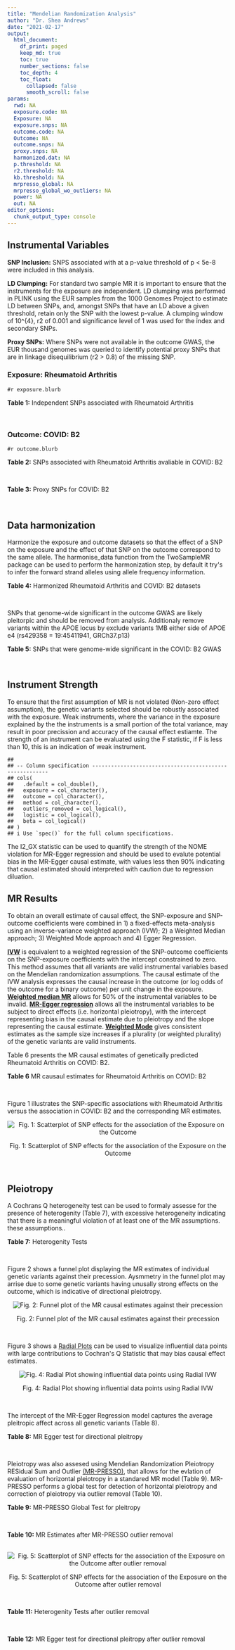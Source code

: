 ```yaml
---
title: "Mendelian Randomization Analysis"
author: "Dr. Shea Andrews"
date: "2021-02-17"
output:
  html_document:
    df_print: paged
    keep_md: true
    toc: true
    number_sections: false
    toc_depth: 4
    toc_float:
      collapsed: false
      smooth_scroll: false
params:
  rwd: NA
  exposure.code: NA
  Exposure: NA
  exposure.snps: NA
  outcome.code: NA
  Outcome: NA
  outcome.snps: NA
  proxy.snps: NA
  harmonized.dat: NA
  p.threshold: NA
  r2.threshold: NA
  kb.threshold: NA
  mrpresso_global: NA
  mrpresso_global_wo_outliers: NA
  power: NA
  out: NA
editor_options:
  chunk_output_type: console
---
```







## Instrumental Variables
**SNP Inclusion:** SNPS associated with at a p-value threshold of p < 5e-8 were included in this analysis.
<br>

**LD Clumping:** For standard two sample MR it is important to ensure that the instruments for the exposure are independent. LD clumping was performed in PLINK using the EUR samples from the 1000 Genomes Project to estimate LD between SNPs, and, amongst SNPs that have an LD above a given threshold, retain only the SNP with the lowest p-value. A clumping window of 10^{4}, r2 of 0.001 and significance level of 1 was used for the index and secondary SNPs.
<br>

**Proxy SNPs:** Where SNPs were not available in the outcome GWAS, the EUR thousand genomes was queried to identify potential proxy SNPs that are in linkage disequilibrium (r2 > 0.8) of the missing SNP.
<br>

### Exposure: Rheumatoid Arthritis
`#r exposure.blurb`
<br>

**Table 1:** Independent SNPs associated with Rheumatoid Arthritis
<div data-pagedtable="false">
  <script data-pagedtable-source type="application/json">
{"columns":[{"label":["SNP"],"name":[1],"type":["chr"],"align":["left"]},{"label":["CHROM"],"name":[2],"type":["dbl"],"align":["right"]},{"label":["POS"],"name":[3],"type":["dbl"],"align":["right"]},{"label":["REF"],"name":[4],"type":["chr"],"align":["left"]},{"label":["ALT"],"name":[5],"type":["chr"],"align":["left"]},{"label":["AF"],"name":[6],"type":["dbl"],"align":["right"]},{"label":["BETA"],"name":[7],"type":["dbl"],"align":["right"]},{"label":["SE"],"name":[8],"type":["dbl"],"align":["right"]},{"label":["Z"],"name":[9],"type":["dbl"],"align":["right"]},{"label":["P"],"name":[10],"type":["dbl"],"align":["right"]},{"label":["N"],"name":[11],"type":["dbl"],"align":["right"]},{"label":["TRAIT"],"name":[12],"type":["chr"],"align":["left"]}],"data":[{"1":"rs187786174","2":"1","3":"2523811","4":"G","5":"A","6":"0.0204778","7":"-0.11653382","8":"0.015306122","9":"-7.613543","10":"2.2e-10","11":"58284","12":"Rheumatoid_Arthritis"},{"1":"rs2240336","2":"1","3":"17674402","4":"C","5":"T","6":"0.3954930","7":"-0.10536052","8":"0.015306122","9":"-6.883554","10":"1.4e-09","11":"58284","12":"Rheumatoid_Arthritis"},{"1":"rs28411352","2":"1","3":"38278579","4":"C","5":"T","6":"0.2434500","7":"0.10436002","8":"0.022959184","9":"4.545458","10":"5.2e-09","11":"58284","12":"Rheumatoid_Arthritis"},{"1":"rs2476601","2":"1","3":"114377568","4":"A","5":"G","6":"0.8679250","7":"-0.59332700","8":"0.043367347","9":"-13.681400","10":"1.6e-149","11":"58284","12":"Rheumatoid_Arthritis"},{"1":"rs61828284","2":"1","3":"173299743","4":"C","5":"T","6":"0.0550693","7":"-0.19845094","8":"0.028061224","9":"-7.072070","10":"8.7e-09","11":"58284","12":"Rheumatoid_Arthritis"},{"1":"rs34695944","2":"2","3":"61124850","4":"T","5":"C","6":"0.3807150","7":"0.11653400","8":"0.015306122","9":"7.613540","10":"4.4e-14","11":"58284","12":"Rheumatoid_Arthritis"},{"1":"rs2661798","2":"2","3":"65635688","4":"A","5":"T","6":"0.3834450","7":"0.09431070","8":"0.015306122","9":"6.161630","10":"1.1e-09","11":"58284","12":"Rheumatoid_Arthritis"},{"1":"rs9653442","2":"2","3":"100825367","4":"C","5":"T","6":"0.5316020","7":"-0.10536052","8":"0.015306122","9":"-6.883554","10":"3.6e-12","11":"58284","12":"Rheumatoid_Arthritis"},{"1":"rs13426947","2":"2","3":"191933254","4":"G","5":"A","6":"0.1827410","7":"0.13102826","8":"0.022959184","9":"5.707009","10":"2.4e-12","11":"58284","12":"Rheumatoid_Arthritis"},{"1":"rs3087243","2":"2","3":"204738919","4":"G","5":"A","6":"0.3997100","7":"-0.13926207","8":"0.015306122","9":"-9.098455","10":"9.2e-20","11":"58284","12":"Rheumatoid_Arthritis"},{"1":"rs4452313","2":"3","3":"17047032","4":"A","5":"T","6":"0.2911230","7":"0.10536100","8":"0.015306122","9":"6.883550","10":"2.7e-10","11":"58284","12":"Rheumatoid_Arthritis"},{"1":"rs9310852","2":"3","3":"27784997","4":"A","5":"G","6":"0.4663500","7":"0.08338160","8":"0.015306122","9":"5.447600","10":"3.2e-08","11":"58284","12":"Rheumatoid_Arthritis"},{"1":"rs73081554","2":"3","3":"58302935","4":"C","5":"T","6":"0.0746377","7":"0.16551444","8":"0.035714286","9":"4.634404","10":"4.7e-08","11":"58284","12":"Rheumatoid_Arthritis"},{"1":"rs34046593","2":"4","3":"26111593","4":"G","5":"A","6":"0.2991580","7":"0.13976194","8":"0.020408163","9":"6.848335","10":"9.2e-17","11":"58284","12":"Rheumatoid_Arthritis"},{"1":"rs7731626","2":"5","3":"55444683","4":"G","5":"A","6":"0.3155110","7":"-0.19845094","8":"0.017857143","9":"-11.113253","10":"7.9e-23","11":"58284","12":"Rheumatoid_Arthritis"},{"1":"rs2561477","2":"5","3":"102608924","4":"G","5":"A","6":"0.3092130","7":"-0.10536052","8":"0.015306122","9":"-6.883554","10":"5.2e-10","11":"58284","12":"Rheumatoid_Arthritis"},{"1":"rs75599496","2":"6","3":"29205139","4":"G","5":"A","6":"0.0732724","7":"0.26236426","8":"0.038265306","9":"6.856453","10":"9.3e-18","11":"58284","12":"Rheumatoid_Arthritis"},{"1":"rs73432769","2":"6","3":"30716170","4":"C","5":"T","6":"0.0184850","7":"0.35065687","8":"0.066326531","9":"5.286827","10":"2.3e-13","11":"58284","12":"Rheumatoid_Arthritis"},{"1":"rs7754520","2":"6","3":"31906505","4":"C","5":"T","6":"0.0691295","7":"-0.57981850","8":"0.017857143","9":"-32.469836","10":"2.5e-75","11":"58284","12":"Rheumatoid_Arthritis"},{"1":"rs9296009","2":"6","3":"32114515","4":"A","5":"T","6":"0.1878170","7":"0.59783700","8":"0.007653061","9":"78.117400","10":"1.0e-250","11":"58284","12":"Rheumatoid_Arthritis"},{"1":"rs2858329","2":"6","3":"32658801","4":"A","5":"G","6":"0.4728350","7":"0.47803600","8":"0.010204082","9":"46.847500","10":"4.9e-204","11":"58284","12":"Rheumatoid_Arthritis"},{"1":"rs9277398","2":"6","3":"33051280","4":"T","5":"C","6":"0.2576700","7":"-0.35065700","8":"0.025510204","9":"-13.745700","10":"1.3e-86","11":"58284","12":"Rheumatoid_Arthritis"},{"1":"rs9277956","2":"6","3":"33211790","4":"G","5":"C","6":"0.1124360","7":"0.24846100","8":"0.017857143","9":"13.913800","10":"1.1e-32","11":"58284","12":"Rheumatoid_Arthritis"},{"1":"rs3799963","2":"6","3":"44231479","4":"G","5":"C","6":"0.0456204","7":"0.28768200","8":"0.038265306","9":"7.518090","10":"3.3e-08","11":"58284","12":"Rheumatoid_Arthritis"},{"1":"rs17264332","2":"6","3":"138005515","4":"A","5":"G","6":"0.2031930","7":"0.16251900","8":"0.015306122","9":"10.617900","10":"7.1e-19","11":"58284","12":"Rheumatoid_Arthritis"},{"1":"rs212389","2":"6","3":"159489791","4":"G","5":"A","6":"0.6965900","7":"0.09531018","8":"0.017857143","9":"5.337370","10":"1.1e-09","11":"58284","12":"Rheumatoid_Arthritis"},{"1":"rs1571878","2":"6","3":"167540842","4":"C","5":"T","6":"0.5631370","7":"-0.11653382","8":"0.012755102","9":"-9.136251","10":"4.9e-15","11":"58284","12":"Rheumatoid_Arthritis"},{"1":"rs3778753","2":"7","3":"128580042","4":"A","5":"G","6":"0.4340900","7":"0.11653400","8":"0.012755102","9":"9.136250","10":"4.2e-12","11":"58284","12":"Rheumatoid_Arthritis"},{"1":"rs11574914","2":"9","3":"34710338","4":"G","5":"A","6":"0.2992700","7":"0.12221763","8":"0.017857143","9":"6.844187","10":"1.5e-13","11":"58284","12":"Rheumatoid_Arthritis"},{"1":"rs10985070","2":"9","3":"123636121","4":"C","5":"A","6":"0.5272530","7":"-0.08338161","8":"0.015306122","9":"-5.447598","10":"1.7e-08","11":"58284","12":"Rheumatoid_Arthritis"},{"1":"rs706778","2":"10","3":"6098949","4":"C","5":"T","6":"0.4382760","7":"0.10436002","8":"0.017857143","9":"5.844161","10":"7.1e-12","11":"58284","12":"Rheumatoid_Arthritis"},{"1":"rs537544","2":"10","3":"8108382","4":"C","5":"T","6":"0.6293170","7":"-0.11653382","8":"0.015306122","9":"-7.613543","10":"8.0e-11","11":"58284","12":"Rheumatoid_Arthritis"},{"1":"rs12764378","2":"10","3":"63800004","4":"G","5":"A","6":"0.1825770","7":"0.13102826","8":"0.020408163","9":"6.420385","10":"1.9e-13","11":"58284","12":"Rheumatoid_Arthritis"},{"1":"rs10790268","2":"11","3":"118729391","4":"A","5":"G","6":"0.7762200","7":"0.16251900","8":"0.017857143","9":"9.101060","10":"3.3e-15","11":"58284","12":"Rheumatoid_Arthritis"},{"1":"rs9603608","2":"13","3":"40318819","4":"A","5":"C","6":"0.3852190","7":"-0.10436000","8":"0.017857143","9":"-5.844160","10":"7.6e-11","11":"58284","12":"Rheumatoid_Arthritis"},{"1":"rs8032939","2":"15","3":"38834033","4":"T","5":"C","6":"0.2649730","7":"0.11653400","8":"0.015306122","9":"7.613540","10":"2.4e-12","11":"58284","12":"Rheumatoid_Arthritis"},{"1":"rs8026898","2":"15","3":"69991417","4":"G","5":"A","6":"0.2595490","7":"0.14842001","8":"0.017857143","9":"8.311520","10":"2.4e-17","11":"58284","12":"Rheumatoid_Arthritis"},{"1":"rs13330176","2":"16","3":"86019087","4":"T","5":"A","6":"0.2022250","7":"0.11332869","8":"0.022959184","9":"4.936094","10":"9.0e-09","11":"58284","12":"Rheumatoid_Arthritis"},{"1":"rs59716545","2":"17","3":"38031857","4":"T","5":"G","6":"0.4167600","7":"0.09431070","8":"0.015306122","9":"6.161630","10":"2.0e-09","11":"58284","12":"Rheumatoid_Arthritis"},{"1":"rs592390","2":"18","3":"12822314","4":"T","5":"C","6":"0.4455140","7":"-0.09531020","8":"0.017857143","9":"-5.337370","10":"3.8e-09","11":"58284","12":"Rheumatoid_Arthritis"},{"1":"rs74956615","2":"19","3":"10427721","4":"T","5":"A","6":"0.0428850","7":"-0.37106368","8":"0.033163265","9":"-11.188997","10":"3.3e-16","11":"58284","12":"Rheumatoid_Arthritis"},{"1":"rs4239702","2":"20","3":"44749251","4":"T","5":"C","6":"0.7548950","7":"0.13926200","8":"0.015306122","9":"9.098460","10":"4.2e-14","11":"58284","12":"Rheumatoid_Arthritis"},{"1":"rs8133843","2":"21","3":"36738242","4":"G","5":"A","6":"0.6307830","7":"0.09531018","8":"0.020408163","9":"4.670199","10":"6.0e-09","11":"58284","12":"Rheumatoid_Arthritis"},{"1":"rs225433","2":"21","3":"43809418","4":"C","5":"G","6":"0.2398330","7":"-0.12783337","8":"0.020408163","9":"-6.263835","10":"1.8e-08","11":"58284","12":"Rheumatoid_Arthritis"},{"1":"rs2069235","2":"22","3":"39747780","4":"G","5":"A","6":"0.3169090","7":"0.10436002","8":"0.017857143","9":"5.844161","10":"3.0e-10","11":"58284","12":"Rheumatoid_Arthritis"}],"options":{"columns":{"min":{},"max":[10]},"rows":{"min":[10],"max":[10]},"pages":{}}}
  </script>
</div>
<br>

### Outcome: COVID: B2
`#r outcome.blurb`
<br>

**Table 2:** SNPs associated with Rheumatoid Arthritis avaliable in COVID: B2
<div data-pagedtable="false">
  <script data-pagedtable-source type="application/json">
{"columns":[{"label":["SNP"],"name":[1],"type":["chr"],"align":["left"]},{"label":["CHROM"],"name":[2],"type":["dbl"],"align":["right"]},{"label":["POS"],"name":[3],"type":["dbl"],"align":["right"]},{"label":["REF"],"name":[4],"type":["chr"],"align":["left"]},{"label":["ALT"],"name":[5],"type":["chr"],"align":["left"]},{"label":["AF"],"name":[6],"type":["dbl"],"align":["right"]},{"label":["BETA"],"name":[7],"type":["dbl"],"align":["right"]},{"label":["SE"],"name":[8],"type":["dbl"],"align":["right"]},{"label":["Z"],"name":[9],"type":["dbl"],"align":["right"]},{"label":["P"],"name":[10],"type":["dbl"],"align":["right"]},{"label":["N"],"name":[11],"type":["dbl"],"align":["right"]},{"label":["TRAIT"],"name":[12],"type":["chr"],"align":["left"]}],"data":[{"1":"rs2240336","2":"1","3":"17674402","4":"C","5":"T","6":"0.41470","7":"0.0024268","8":"0.017576","9":"0.13807465","10":"8.902e-01","11":"1887658","12":"COVID_B2__EUR"},{"1":"rs28411352","2":"1","3":"38278579","4":"C","5":"T","6":"0.25800","7":"-0.0576820","8":"0.020351","9":"-2.83435703","10":"4.592e-03","11":"1887658","12":"COVID_B2__EUR"},{"1":"rs2476601","2":"1","3":"114377568","4":"A","5":"G","6":"0.88430","7":"0.0126980","8":"0.031607","9":"0.40174645","10":"6.879e-01","11":"1885056","12":"COVID_B2__EUR"},{"1":"rs61828284","2":"1","3":"173299743","4":"C","5":"T","6":"0.07232","7":"0.0389780","8":"0.033710","9":"1.15627410","10":"2.476e-01","11":"1887037","12":"COVID_B2__EUR"},{"1":"rs34695944","2":"2","3":"61124850","4":"T","5":"C","6":"0.36340","7":"-0.0260150","8":"0.018018","9":"-1.44383394","10":"1.488e-01","11":"1887658","12":"COVID_B2__EUR"},{"1":"rs2661798","2":"2","3":"65635688","4":"A","5":"T","6":"0.43120","7":"-0.0550730","8":"0.019504","9":"-2.82367719","10":"4.748e-03","11":"1876981","12":"COVID_B2__EUR"},{"1":"rs9653442","2":"2","3":"100825367","4":"C","5":"T","6":"0.53490","7":"-0.0342750","8":"0.017406","9":"-1.96914857","10":"4.894e-02","11":"1887658","12":"COVID_B2__EUR"},{"1":"rs13426947","2":"2","3":"191933254","4":"G","5":"A","6":"0.19930","7":"0.0130400","8":"0.021787","9":"0.59852205","10":"5.495e-01","11":"1887658","12":"COVID_B2__EUR"},{"1":"rs3087243","2":"2","3":"204738919","4":"G","5":"A","6":"0.42060","7":"-0.0309760","8":"0.017351","9":"-1.78525733","10":"7.422e-02","11":"1887045","12":"COVID_B2__EUR"},{"1":"rs4452313","2":"3","3":"17047032","4":"A","5":"T","6":"0.29520","7":"-0.0082145","8":"0.018815","9":"-0.43659314","10":"6.624e-01","11":"1887658","12":"COVID_B2__EUR"},{"1":"rs9310852","2":"3","3":"27784997","4":"A","5":"G","6":"0.46050","7":"0.0127710","8":"0.019193","9":"0.66539884","10":"5.058e-01","11":"1877602","12":"COVID_B2__EUR"},{"1":"rs73081554","2":"3","3":"58302935","4":"C","5":"T","6":"0.06946","7":"-0.0387470","8":"0.039497","9":"-0.98101122","10":"3.266e-01","11":"1877602","12":"COVID_B2__EUR"},{"1":"rs34046593","2":"4","3":"26111593","4":"G","5":"A","6":"0.30190","7":"0.0338260","8":"0.020415","9":"1.65691893","10":"9.753e-02","11":"1877602","12":"COVID_B2__EUR"},{"1":"rs7731626","2":"5","3":"55444683","4":"G","5":"A","6":"0.35810","7":"0.0069903","8":"0.018386","9":"0.38019689","10":"7.038e-01","11":"1886424","12":"COVID_B2__EUR"},{"1":"rs2561477","2":"5","3":"102608924","4":"G","5":"A","6":"0.31430","7":"-0.0013385","8":"0.020471","9":"-0.06538518","10":"9.479e-01","11":"1877602","12":"COVID_B2__EUR"},{"1":"rs75599496","2":"6","3":"29205139","4":"G","5":"A","6":"0.06325","7":"-0.0429110","8":"0.039722","9":"-1.08028297","10":"2.800e-01","11":"1887658","12":"COVID_B2__EUR"},{"1":"rs73432769","2":"6","3":"30716170","4":"C","5":"T","6":"0.02250","7":"0.0482940","8":"0.057100","9":"0.84577933","10":"3.977e-01","11":"1887658","12":"COVID_B2__EUR"},{"1":"rs7754520","2":"6","3":"31906505","4":"C","5":"T","6":"0.08738","7":"0.0287050","8":"0.029826","9":"0.96241534","10":"3.358e-01","11":"1887045","12":"COVID_B2__EUR"},{"1":"rs9296009","2":"6","3":"32114515","4":"A","5":"T","6":"0.20990","7":"0.0126880","8":"0.024543","9":"0.51697022","10":"6.052e-01","11":"1877602","12":"COVID_B2__EUR"},{"1":"rs9277398","2":"6","3":"33051280","4":"T","5":"C","6":"0.29120","7":"0.0314750","8":"0.021519","9":"1.46266090","10":"1.436e-01","11":"1874040","12":"COVID_B2__EUR"},{"1":"rs9277956","2":"6","3":"33211790","4":"G","5":"C","6":"0.14670","7":"0.0132410","8":"0.026861","9":"0.49294516","10":"6.220e-01","11":"1638270","12":"COVID_B2__EUR"},{"1":"rs3799963","2":"6","3":"44231479","4":"G","5":"C","6":"0.04540","7":"-0.0256660","8":"0.050264","9":"-0.51062391","10":"6.096e-01","11":"1876989","12":"COVID_B2__EUR"},{"1":"rs17264332","2":"6","3":"138005515","4":"A","5":"G","6":"0.20470","7":"-0.0102680","8":"0.021475","9":"-0.47813737","10":"6.326e-01","11":"1887658","12":"COVID_B2__EUR"},{"1":"rs212389","2":"6","3":"159489791","4":"G","5":"A","6":"0.63850","7":"0.0087024","8":"0.018010","9":"0.48319822","10":"6.290e-01","11":"1887045","12":"COVID_B2__EUR"},{"1":"rs1571878","2":"6","3":"167540842","4":"C","5":"T","6":"0.55650","7":"-0.0030193","8":"0.017631","9":"-0.17124950","10":"8.640e-01","11":"1887037","12":"COVID_B2__EUR"},{"1":"rs3778753","2":"7","3":"128580042","4":"A","5":"G","6":"0.46060","7":"0.0127310","8":"0.019490","9":"0.65320677","10":"5.136e-01","11":"1876989","12":"COVID_B2__EUR"},{"1":"rs11574914","2":"9","3":"34710338","4":"G","5":"A","6":"0.32240","7":"-0.0302300","8":"0.020510","9":"-1.47391516","10":"1.405e-01","11":"1860008","12":"COVID_B2__EUR"},{"1":"rs10985070","2":"9","3":"123636121","4":"C","5":"A","6":"0.55710","7":"0.0224040","8":"0.019299","9":"1.16088917","10":"2.457e-01","11":"1877602","12":"COVID_B2__EUR"},{"1":"rs706778","2":"10","3":"6098949","4":"C","5":"T","6":"0.42570","7":"0.0226740","8":"0.017605","9":"1.28792957","10":"1.978e-01","11":"1887658","12":"COVID_B2__EUR"},{"1":"rs537544","2":"10","3":"8108382","4":"C","5":"T","6":"0.61760","7":"0.0039166","8":"0.020021","9":"0.19562459","10":"8.449e-01","11":"1876368","12":"COVID_B2__EUR"},{"1":"rs12764378","2":"10","3":"63800004","4":"G","5":"A","6":"0.21180","7":"-0.0139710","8":"0.020729","9":"-0.67398331","10":"5.003e-01","11":"1887658","12":"COVID_B2__EUR"},{"1":"rs10790268","2":"11","3":"118729391","4":"A","5":"G","6":"0.80280","7":"-0.0126400","8":"0.022445","9":"-0.56315438","10":"5.733e-01","11":"1885042","12":"COVID_B2__EUR"},{"1":"rs9603608","2":"13","3":"40318819","4":"A","5":"C","6":"0.34810","7":"-0.0252190","8":"0.018851","9":"-1.33780701","10":"1.809e-01","11":"1885042","12":"COVID_B2__EUR"},{"1":"rs8032939","2":"15","3":"38834033","4":"T","5":"C","6":"0.25140","7":"-0.0046683","8":"0.019885","9":"-0.23476490","10":"8.144e-01","11":"1887658","12":"COVID_B2__EUR"},{"1":"rs8026898","2":"15","3":"69991417","4":"G","5":"A","6":"0.26940","7":"0.0127750","8":"0.019523","9":"0.65435640","10":"5.129e-01","11":"1887658","12":"COVID_B2__EUR"},{"1":"rs13330176","2":"16","3":"86019087","4":"T","5":"A","6":"0.22160","7":"0.0015057","8":"0.023092","9":"0.06520440","10":"9.480e-01","11":"1877602","12":"COVID_B2__EUR"},{"1":"rs59716545","2":"17","3":"38031857","4":"T","5":"G","6":"0.45860","7":"0.0206050","8":"0.017925","9":"1.14951185","10":"2.503e-01","11":"1178107","12":"COVID_B2__EUR"},{"1":"rs592390","2":"18","3":"12822314","4":"T","5":"C","6":"0.45220","7":"0.0354090","8":"0.017510","9":"2.02221588","10":"4.315e-02","11":"1887658","12":"COVID_B2__EUR"},{"1":"rs74956615","2":"19","3":"10427721","4":"T","5":"A","6":"0.04956","7":"0.2319400","8":"0.039590","9":"5.85855014","10":"4.666e-09","11":"1594419","12":"COVID_B2__EUR"},{"1":"rs4239702","2":"20","3":"44749251","4":"T","5":"C","6":"0.72160","7":"-0.0077870","8":"0.019169","9":"-0.40622881","10":"6.846e-01","11":"1887658","12":"COVID_B2__EUR"},{"1":"rs8133843","2":"21","3":"36738242","4":"G","5":"A","6":"0.61860","7":"0.0153240","8":"0.019795","9":"0.77413488","10":"4.388e-01","11":"1876981","12":"COVID_B2__EUR"},{"1":"rs225433","2":"21","3":"43809418","4":"C","5":"G","6":"0.22260","7":"-0.0312660","8":"0.025664","9":"-1.21828242","10":"2.231e-01","11":"1856158","12":"COVID_B2__EUR"},{"1":"rs2069235","2":"22","3":"39747780","4":"G","5":"A","6":"0.30050","7":"-0.0140820","8":"0.019141","9":"-0.73569824","10":"4.619e-01","11":"1887658","12":"COVID_B2__EUR"},{"1":"rs187786174","2":"NA","3":"NA","4":"NA","5":"NA","6":"NA","7":"NA","8":"NA","9":"NA","10":"NA","11":"NA","12":"NA"},{"1":"rs2858329","2":"NA","3":"NA","4":"NA","5":"NA","6":"NA","7":"NA","8":"NA","9":"NA","10":"NA","11":"NA","12":"NA"}],"options":{"columns":{"min":{},"max":[10]},"rows":{"min":[10],"max":[10]},"pages":{}}}
  </script>
</div>
<br>

**Table 3:** Proxy SNPs for COVID: B2
<div data-pagedtable="false">
  <script data-pagedtable-source type="application/json">
{"columns":[{"label":["target_snp"],"name":[1],"type":["chr"],"align":["left"]},{"label":["proxy_snp"],"name":[2],"type":["chr"],"align":["left"]},{"label":["ld.r2"],"name":[3],"type":["dbl"],"align":["right"]},{"label":["Dprime"],"name":[4],"type":["dbl"],"align":["right"]},{"label":["PHASE"],"name":[5],"type":["chr"],"align":["left"]},{"label":["X12"],"name":[6],"type":["lgl"],"align":["right"]},{"label":["CHROM"],"name":[7],"type":["dbl"],"align":["right"]},{"label":["POS"],"name":[8],"type":["dbl"],"align":["right"]},{"label":["REF.proxy"],"name":[9],"type":["chr"],"align":["left"]},{"label":["ALT.proxy"],"name":[10],"type":["chr"],"align":["left"]},{"label":["AF"],"name":[11],"type":["dbl"],"align":["right"]},{"label":["BETA"],"name":[12],"type":["dbl"],"align":["right"]},{"label":["SE"],"name":[13],"type":["dbl"],"align":["right"]},{"label":["Z"],"name":[14],"type":["dbl"],"align":["right"]},{"label":["P"],"name":[15],"type":["dbl"],"align":["right"]},{"label":["N"],"name":[16],"type":["dbl"],"align":["right"]},{"label":["TRAIT"],"name":[17],"type":["chr"],"align":["left"]},{"label":["ref"],"name":[18],"type":["chr"],"align":["left"]},{"label":["ref.proxy"],"name":[19],"type":["chr"],"align":["left"]},{"label":["alt"],"name":[20],"type":["chr"],"align":["left"]},{"label":["alt.proxy"],"name":[21],"type":["chr"],"align":["left"]},{"label":["ALT"],"name":[22],"type":["chr"],"align":["left"]},{"label":["REF"],"name":[23],"type":["chr"],"align":["left"]},{"label":["proxy.outcome"],"name":[24],"type":["lgl"],"align":["right"]}],"data":[{"1":"rs187786174","2":"rs745368","3":"0.990767","4":"1","5":"AT/GC","6":"NA","7":"1","8":"2524205","9":"C","10":"T","11":"0.3232","12":"0.0029149","13":"0.019096","14":"0.1526445","15":"0.8787","16":"1884429","17":"COVID_B2__EUR","18":"A","19":"T","20":"G","21":"C","22":"A","23":"G","24":"TRUE"},{"1":"rs2858329","2":"rs9275101","3":"0.988131","4":"1","5":"AG/GA","6":"NA","7":"6","8":"32649355","9":"G","10":"A","11":"0.4680","12":"-0.0295240","13":"0.019911","14":"-1.4827985","15":"0.1381","16":"1874040","17":"COVID_B2__EUR","18":"A","19":"G","20":"G","21":"A","22":"G","23":"A","24":"TRUE"}],"options":{"columns":{"min":{},"max":[10]},"rows":{"min":[10],"max":[10]},"pages":{}}}
  </script>
</div>
<br>

## Data harmonization
Harmonize the exposure and outcome datasets so that the effect of a SNP on the exposure and the effect of that SNP on the outcome correspond to the same allele. The harmonise_data function from the TwoSampleMR package can be used to perform the harmonization step, by default it try's to infer the forward strand alleles using allele frequency information.
<br>

**Table 4:** Harmonized Rheumatoid Arthritis and COVID: B2 datasets
<div data-pagedtable="false">
  <script data-pagedtable-source type="application/json">
{"columns":[{"label":["SNP"],"name":[1],"type":["chr"],"align":["left"]},{"label":["effect_allele.exposure"],"name":[2],"type":["chr"],"align":["left"]},{"label":["other_allele.exposure"],"name":[3],"type":["chr"],"align":["left"]},{"label":["effect_allele.outcome"],"name":[4],"type":["chr"],"align":["left"]},{"label":["other_allele.outcome"],"name":[5],"type":["chr"],"align":["left"]},{"label":["beta.exposure"],"name":[6],"type":["dbl"],"align":["right"]},{"label":["beta.outcome"],"name":[7],"type":["dbl"],"align":["right"]},{"label":["eaf.exposure"],"name":[8],"type":["dbl"],"align":["right"]},{"label":["eaf.outcome"],"name":[9],"type":["dbl"],"align":["right"]},{"label":["remove"],"name":[10],"type":["lgl"],"align":["right"]},{"label":["palindromic"],"name":[11],"type":["lgl"],"align":["right"]},{"label":["ambiguous"],"name":[12],"type":["lgl"],"align":["right"]},{"label":["id.outcome"],"name":[13],"type":["chr"],"align":["left"]},{"label":["chr.outcome"],"name":[14],"type":["dbl"],"align":["right"]},{"label":["pos.outcome"],"name":[15],"type":["dbl"],"align":["right"]},{"label":["se.outcome"],"name":[16],"type":["dbl"],"align":["right"]},{"label":["z.outcome"],"name":[17],"type":["dbl"],"align":["right"]},{"label":["pval.outcome"],"name":[18],"type":["dbl"],"align":["right"]},{"label":["samplesize.outcome"],"name":[19],"type":["dbl"],"align":["right"]},{"label":["outcome"],"name":[20],"type":["chr"],"align":["left"]},{"label":["mr_keep.outcome"],"name":[21],"type":["lgl"],"align":["right"]},{"label":["pval_origin.outcome"],"name":[22],"type":["chr"],"align":["left"]},{"label":["chr.exposure"],"name":[23],"type":["dbl"],"align":["right"]},{"label":["pos.exposure"],"name":[24],"type":["dbl"],"align":["right"]},{"label":["se.exposure"],"name":[25],"type":["dbl"],"align":["right"]},{"label":["z.exposure"],"name":[26],"type":["dbl"],"align":["right"]},{"label":["pval.exposure"],"name":[27],"type":["dbl"],"align":["right"]},{"label":["samplesize.exposure"],"name":[28],"type":["dbl"],"align":["right"]},{"label":["exposure"],"name":[29],"type":["chr"],"align":["left"]},{"label":["mr_keep.exposure"],"name":[30],"type":["lgl"],"align":["right"]},{"label":["pval_origin.exposure"],"name":[31],"type":["chr"],"align":["left"]},{"label":["id.exposure"],"name":[32],"type":["chr"],"align":["left"]},{"label":["action"],"name":[33],"type":["dbl"],"align":["right"]},{"label":["mr_keep"],"name":[34],"type":["lgl"],"align":["right"]},{"label":["pt"],"name":[35],"type":["dbl"],"align":["right"]},{"label":["pleitropy_keep"],"name":[36],"type":["lgl"],"align":["right"]},{"label":["mrpresso_RSSobs"],"name":[37],"type":["dbl"],"align":["right"]},{"label":["mrpresso_pval"],"name":[38],"type":["chr"],"align":["left"]},{"label":["mrpresso_keep"],"name":[39],"type":["lgl"],"align":["right"]}],"data":[{"1":"rs10790268","2":"G","3":"A","4":"G","5":"A","6":"0.16251900","7":"-0.0126400","8":"0.7762200","9":"0.80280","10":"FALSE","11":"FALSE","12":"FALSE","13":"CPoE0e","14":"11","15":"118729391","16":"0.022445","17":"-0.56315438","18":"5.733e-01","19":"1885042","20":"covidhgi2020B2v5alleur","21":"TRUE","22":"reported","23":"11","24":"118729391","25":"0.017857143","26":"9.101060","27":"3.3e-15","28":"58284","29":"Okada2014rartis","30":"TRUE","31":"reported","32":"8Ze5M9","33":"2","34":"TRUE","35":"5e-08","36":"TRUE","37":"5.059277e-05","38":"1","39":"TRUE"},{"1":"rs10985070","2":"A","3":"C","4":"A","5":"C","6":"-0.08338161","7":"0.0224040","8":"0.5272530","9":"0.55710","10":"FALSE","11":"FALSE","12":"FALSE","13":"CPoE0e","14":"9","15":"123636121","16":"0.019299","17":"1.16088917","18":"2.457e-01","19":"1877602","20":"covidhgi2020B2v5alleur","21":"TRUE","22":"reported","23":"9","24":"123636121","25":"0.015306122","26":"-5.447598","27":"1.7e-08","28":"58284","29":"Okada2014rartis","30":"TRUE","31":"reported","32":"8Ze5M9","33":"2","34":"TRUE","35":"5e-08","36":"TRUE","37":"3.847489e-04","38":"1","39":"TRUE"},{"1":"rs11574914","2":"A","3":"G","4":"A","5":"G","6":"0.12221763","7":"-0.0302300","8":"0.2992700","9":"0.32240","10":"FALSE","11":"FALSE","12":"FALSE","13":"CPoE0e","14":"9","15":"34710338","16":"0.020510","17":"-1.47391516","18":"1.405e-01","19":"1860008","20":"covidhgi2020B2v5alleur","21":"TRUE","22":"reported","23":"9","24":"34710338","25":"0.017857143","26":"6.844187","27":"1.5e-13","28":"58284","29":"Okada2014rartis","30":"TRUE","31":"reported","32":"8Ze5M9","33":"2","34":"TRUE","35":"5e-08","36":"TRUE","37":"6.889443e-04","38":"1","39":"TRUE"},{"1":"rs12764378","2":"A","3":"G","4":"A","5":"G","6":"0.13102826","7":"-0.0139710","8":"0.1825770","9":"0.21180","10":"FALSE","11":"FALSE","12":"FALSE","13":"CPoE0e","14":"10","15":"63800004","16":"0.020729","17":"-0.67398331","18":"5.003e-01","19":"1887658","20":"covidhgi2020B2v5alleur","21":"TRUE","22":"reported","23":"10","24":"63800004","25":"0.020408163","26":"6.420385","27":"1.9e-13","28":"58284","29":"Okada2014rartis","30":"TRUE","31":"reported","32":"8Ze5M9","33":"2","34":"TRUE","35":"5e-08","36":"TRUE","37":"9.094157e-05","38":"1","39":"TRUE"},{"1":"rs13330176","2":"A","3":"T","4":"A","5":"T","6":"0.11332869","7":"0.0015057","8":"0.2022250","9":"0.22160","10":"FALSE","11":"TRUE","12":"FALSE","13":"CPoE0e","14":"16","15":"86019087","16":"0.023092","17":"0.06520440","18":"9.480e-01","19":"1877602","20":"covidhgi2020B2v5alleur","21":"TRUE","22":"reported","23":"16","24":"86019087","25":"0.022959184","26":"4.936094","27":"9.0e-09","28":"58284","29":"Okada2014rartis","30":"TRUE","31":"reported","32":"8Ze5M9","33":"2","34":"TRUE","35":"5e-08","36":"TRUE","37":"2.986263e-05","38":"1","39":"TRUE"},{"1":"rs13426947","2":"A","3":"G","4":"A","5":"G","6":"0.13102826","7":"0.0130400","8":"0.1827410","9":"0.19930","10":"FALSE","11":"FALSE","12":"FALSE","13":"CPoE0e","14":"2","15":"191933254","16":"0.021787","17":"0.59852205","18":"5.495e-01","19":"1887658","20":"covidhgi2020B2v5alleur","21":"TRUE","22":"reported","23":"2","24":"191933254","25":"0.022959184","26":"5.707009","27":"2.4e-12","28":"58284","29":"Okada2014rartis","30":"TRUE","31":"reported","32":"8Ze5M9","33":"2","34":"TRUE","35":"5e-08","36":"TRUE","37":"3.150010e-04","38":"1","39":"TRUE"},{"1":"rs1571878","2":"T","3":"C","4":"T","5":"C","6":"-0.11653382","7":"-0.0030193","8":"0.5631370","9":"0.55650","10":"FALSE","11":"FALSE","12":"FALSE","13":"CPoE0e","14":"6","15":"167540842","16":"0.017631","17":"-0.17124950","18":"8.640e-01","19":"1887037","20":"covidhgi2020B2v5alleur","21":"TRUE","22":"reported","23":"6","24":"167540842","25":"0.012755102","26":"-9.136251","27":"4.9e-15","28":"58284","29":"Okada2014rartis","30":"TRUE","31":"reported","32":"8Ze5M9","33":"2","34":"TRUE","35":"5e-08","36":"TRUE","37":"5.094298e-05","38":"1","39":"TRUE"},{"1":"rs17264332","2":"G","3":"A","4":"G","5":"A","6":"0.16251900","7":"-0.0102680","8":"0.2031930","9":"0.20470","10":"FALSE","11":"FALSE","12":"FALSE","13":"CPoE0e","14":"6","15":"138005515","16":"0.021475","17":"-0.47813737","18":"6.326e-01","19":"1887658","20":"covidhgi2020B2v5alleur","21":"TRUE","22":"reported","23":"6","24":"138005515","25":"0.015306122","26":"10.617900","27":"7.1e-19","28":"58284","29":"Okada2014rartis","30":"TRUE","31":"reported","32":"8Ze5M9","33":"2","34":"TRUE","35":"5e-08","36":"TRUE","37":"2.221537e-05","38":"1","39":"TRUE"},{"1":"rs187786174","2":"A","3":"G","4":"A","5":"G","6":"-0.11653382","7":"0.0029149","8":"0.0204778","9":"0.32320","10":"FALSE","11":"FALSE","12":"FALSE","13":"CPoE0e","14":"1","15":"2524205","16":"0.019096","17":"0.15264453","18":"8.787e-01","19":"1884429","20":"covidhgi2020B2v5alleur","21":"TRUE","22":"reported","23":"1","24":"2523811","25":"0.015306122","26":"-7.613543","27":"2.2e-10","28":"58284","29":"Okada2014rartis","30":"TRUE","31":"reported","32":"8Ze5M9","33":"2","34":"TRUE","35":"5e-08","36":"TRUE","37":"1.279399e-06","38":"1","39":"TRUE"},{"1":"rs2069235","2":"A","3":"G","4":"A","5":"G","6":"0.10436002","7":"-0.0140820","8":"0.3169090","9":"0.30050","10":"FALSE","11":"FALSE","12":"FALSE","13":"CPoE0e","14":"22","15":"39747780","16":"0.019141","17":"-0.73569824","18":"4.619e-01","19":"1887658","20":"covidhgi2020B2v5alleur","21":"TRUE","22":"reported","23":"22","24":"39747780","25":"0.017857143","26":"5.844161","27":"3.0e-10","28":"58284","29":"Okada2014rartis","30":"TRUE","31":"reported","32":"8Ze5M9","33":"2","34":"TRUE","35":"5e-08","36":"TRUE","37":"1.113585e-04","38":"1","39":"TRUE"},{"1":"rs212389","2":"A","3":"G","4":"A","5":"G","6":"0.09531018","7":"0.0087024","8":"0.6965900","9":"0.63850","10":"FALSE","11":"FALSE","12":"FALSE","13":"CPoE0e","14":"6","15":"159489791","16":"0.018010","17":"0.48319822","18":"6.290e-01","19":"1887045","20":"covidhgi2020B2v5alleur","21":"TRUE","22":"reported","23":"6","24":"159489791","25":"0.017857143","26":"5.337370","27":"1.1e-09","28":"58284","29":"Okada2014rartis","30":"TRUE","31":"reported","32":"8Ze5M9","33":"2","34":"TRUE","35":"5e-08","36":"TRUE","37":"1.462381e-04","38":"1","39":"TRUE"},{"1":"rs2240336","2":"T","3":"C","4":"T","5":"C","6":"-0.10536052","7":"0.0024268","8":"0.3954930","9":"0.41470","10":"FALSE","11":"FALSE","12":"FALSE","13":"CPoE0e","14":"1","15":"17674402","16":"0.017576","17":"0.13807465","18":"8.902e-01","19":"1887658","20":"covidhgi2020B2v5alleur","21":"TRUE","22":"reported","23":"1","24":"17674402","25":"0.015306122","26":"-6.883554","27":"1.4e-09","28":"58284","29":"Okada2014rartis","30":"TRUE","31":"reported","32":"8Ze5M9","33":"2","34":"TRUE","35":"5e-08","36":"TRUE","37":"1.520133e-06","38":"1","39":"TRUE"},{"1":"rs225433","2":"G","3":"C","4":"G","5":"C","6":"-0.12783337","7":"-0.0312660","8":"0.2398330","9":"0.22260","10":"FALSE","11":"TRUE","12":"FALSE","13":"CPoE0e","14":"21","15":"43809418","16":"0.025664","17":"-1.21828242","18":"2.231e-01","19":"1856158","20":"covidhgi2020B2v5alleur","21":"TRUE","22":"reported","23":"21","24":"43809418","25":"0.020408163","26":"-6.263835","27":"1.8e-08","28":"58284","29":"Okada2014rartis","30":"TRUE","31":"reported","32":"8Ze5M9","33":"2","34":"TRUE","35":"5e-08","36":"TRUE","37":"1.290993e-03","38":"1","39":"TRUE"},{"1":"rs2476601","2":"G","3":"A","4":"G","5":"A","6":"-0.59332700","7":"0.0126980","8":"0.8679250","9":"0.88430","10":"FALSE","11":"FALSE","12":"FALSE","13":"CPoE0e","14":"1","15":"114377568","16":"0.031607","17":"0.40174645","18":"6.879e-01","19":"1885056","20":"covidhgi2020B2v5alleur","21":"TRUE","22":"reported","23":"1","24":"114377568","25":"0.043367347","26":"-13.681400","27":"1.6e-149","28":"58284","29":"Okada2014rartis","30":"TRUE","31":"reported","32":"8Ze5M9","33":"2","34":"TRUE","35":"5e-08","36":"TRUE","37":"7.501275e-05","38":"1","39":"TRUE"},{"1":"rs2561477","2":"A","3":"G","4":"A","5":"G","6":"-0.10536052","7":"-0.0013385","8":"0.3092130","9":"0.31430","10":"FALSE","11":"FALSE","12":"FALSE","13":"CPoE0e","14":"5","15":"102608924","16":"0.020471","17":"-0.06538518","18":"9.479e-01","19":"1877602","20":"covidhgi2020B2v5alleur","21":"TRUE","22":"reported","23":"5","24":"102608924","25":"0.015306122","26":"-6.883554","27":"5.2e-10","28":"58284","29":"Okada2014rartis","30":"TRUE","31":"reported","32":"8Ze5M9","33":"2","34":"TRUE","35":"5e-08","36":"TRUE","37":"2.522015e-05","38":"1","39":"TRUE"},{"1":"rs2661798","2":"T","3":"A","4":"T","5":"A","6":"0.09431070","7":"-0.0550730","8":"0.3834450","9":"0.43120","10":"FALSE","11":"TRUE","12":"TRUE","13":"CPoE0e","14":"2","15":"65635688","16":"0.019504","17":"-2.82367719","18":"4.748e-03","19":"1876981","20":"covidhgi2020B2v5alleur","21":"TRUE","22":"reported","23":"2","24":"65635688","25":"0.015306122","26":"6.161630","27":"1.1e-09","28":"58284","29":"Okada2014rartis","30":"TRUE","31":"reported","32":"8Ze5M9","33":"2","34":"FALSE","35":"5e-08","36":"TRUE","37":"NA","38":"NA","39":"NA"},{"1":"rs28411352","2":"T","3":"C","4":"T","5":"C","6":"0.10436002","7":"-0.0576820","8":"0.2434500","9":"0.25800","10":"FALSE","11":"FALSE","12":"FALSE","13":"CPoE0e","14":"1","15":"38278579","16":"0.020351","17":"-2.83435703","18":"4.592e-03","19":"1887658","20":"covidhgi2020B2v5alleur","21":"TRUE","22":"reported","23":"1","24":"38278579","25":"0.022959184","26":"4.545458","27":"5.2e-09","28":"58284","29":"Okada2014rartis","30":"TRUE","31":"reported","32":"8Ze5M9","33":"2","34":"TRUE","35":"5e-08","36":"TRUE","37":"2.964990e-03","38":"0.3344","39":"TRUE"},{"1":"rs2858329","2":"G","3":"A","4":"G","5":"A","6":"0.47803600","7":"-0.0295240","8":"0.4728350","9":"0.46800","10":"FALSE","11":"FALSE","12":"FALSE","13":"CPoE0e","14":"6","15":"32649355","16":"0.019911","17":"-1.48279845","18":"1.381e-01","19":"1874040","20":"covidhgi2020B2v5alleur","21":"TRUE","22":"reported","23":"6","24":"32658801","25":"0.010204082","26":"46.847500","27":"1.0e-200","28":"58284","29":"Okada2014rartis","30":"TRUE","31":"reported","32":"8Ze5M9","33":"2","34":"TRUE","35":"5e-08","36":"TRUE","37":"2.352399e-04","38":"1","39":"TRUE"},{"1":"rs3087243","2":"A","3":"G","4":"A","5":"G","6":"-0.13926207","7":"-0.0309760","8":"0.3997100","9":"0.42060","10":"FALSE","11":"FALSE","12":"FALSE","13":"CPoE0e","14":"2","15":"204738919","16":"0.017351","17":"-1.78525733","18":"7.422e-02","19":"1887045","20":"covidhgi2020B2v5alleur","21":"TRUE","22":"reported","23":"2","24":"204738919","25":"0.015306122","26":"-9.098455","27":"9.2e-20","28":"58284","29":"Okada2014rartis","30":"TRUE","31":"reported","32":"8Ze5M9","33":"2","34":"TRUE","35":"5e-08","36":"TRUE","37":"1.326798e-03","38":"1","39":"TRUE"},{"1":"rs34046593","2":"A","3":"G","4":"A","5":"G","6":"0.13976194","7":"0.0338260","8":"0.2991580","9":"0.30190","10":"FALSE","11":"FALSE","12":"FALSE","13":"CPoE0e","14":"4","15":"26111593","16":"0.020415","17":"1.65691893","18":"9.753e-02","19":"1877602","20":"covidhgi2020B2v5alleur","21":"TRUE","22":"reported","23":"4","24":"26111593","25":"0.020408163","26":"6.848335","27":"9.2e-17","28":"58284","29":"Okada2014rartis","30":"TRUE","31":"reported","32":"8Ze5M9","33":"2","34":"TRUE","35":"5e-08","36":"TRUE","37":"1.533176e-03","38":"1","39":"TRUE"},{"1":"rs34695944","2":"C","3":"T","4":"C","5":"T","6":"0.11653400","7":"-0.0260150","8":"0.3807150","9":"0.36340","10":"FALSE","11":"FALSE","12":"FALSE","13":"CPoE0e","14":"2","15":"61124850","16":"0.018018","17":"-1.44383394","18":"1.488e-01","19":"1887658","20":"covidhgi2020B2v5alleur","21":"TRUE","22":"reported","23":"2","24":"61124850","25":"0.015306122","26":"7.613540","27":"4.4e-14","28":"58284","29":"Okada2014rartis","30":"TRUE","31":"reported","32":"8Ze5M9","33":"2","34":"TRUE","35":"5e-08","36":"TRUE","37":"4.941261e-04","38":"1","39":"TRUE"},{"1":"rs3778753","2":"G","3":"A","4":"G","5":"A","6":"0.11653400","7":"0.0127310","8":"0.4340900","9":"0.46060","10":"FALSE","11":"FALSE","12":"FALSE","13":"CPoE0e","14":"7","15":"128580042","16":"0.019490","17":"0.65320677","18":"5.136e-01","19":"1876989","20":"covidhgi2020B2v5alleur","21":"TRUE","22":"reported","23":"7","24":"128580042","25":"0.012755102","26":"9.136250","27":"4.2e-12","28":"58284","29":"Okada2014rartis","30":"TRUE","31":"reported","32":"8Ze5M9","33":"2","34":"TRUE","35":"5e-08","36":"TRUE","37":"2.865437e-04","38":"1","39":"TRUE"},{"1":"rs3799963","2":"C","3":"G","4":"C","5":"G","6":"0.28768200","7":"-0.0256660","8":"0.0456204","9":"0.04540","10":"FALSE","11":"TRUE","12":"FALSE","13":"CPoE0e","14":"6","15":"44231479","16":"0.050264","17":"-0.51062391","18":"6.096e-01","19":"1876989","20":"covidhgi2020B2v5alleur","21":"TRUE","22":"reported","23":"6","24":"44231479","25":"0.038265306","26":"7.518090","27":"3.3e-08","28":"58284","29":"Okada2014rartis","30":"TRUE","31":"reported","32":"8Ze5M9","33":"2","34":"TRUE","35":"5e-08","36":"TRUE","37":"2.510460e-04","38":"1","39":"TRUE"},{"1":"rs4239702","2":"C","3":"T","4":"C","5":"T","6":"0.13926200","7":"-0.0077870","8":"0.7548950","9":"0.72160","10":"FALSE","11":"FALSE","12":"FALSE","13":"CPoE0e","14":"20","15":"44749251","16":"0.019169","17":"-0.40622881","18":"6.846e-01","19":"1887658","20":"covidhgi2020B2v5alleur","21":"TRUE","22":"reported","23":"20","24":"44749251","25":"0.015306122","26":"9.098460","27":"4.2e-14","28":"58284","29":"Okada2014rartis","30":"TRUE","31":"reported","32":"8Ze5M9","33":"2","34":"TRUE","35":"5e-08","36":"TRUE","37":"9.046886e-06","38":"1","39":"TRUE"},{"1":"rs4452313","2":"T","3":"A","4":"T","5":"A","6":"0.10536100","7":"-0.0082145","8":"0.2911230","9":"0.29520","10":"FALSE","11":"TRUE","12":"FALSE","13":"CPoE0e","14":"3","15":"17047032","16":"0.018815","17":"-0.43659314","18":"6.624e-01","19":"1887658","20":"covidhgi2020B2v5alleur","21":"TRUE","22":"reported","23":"3","24":"17047032","25":"0.015306122","26":"6.883550","27":"2.7e-10","28":"58284","29":"Okada2014rartis","30":"TRUE","31":"reported","32":"8Ze5M9","33":"2","34":"TRUE","35":"5e-08","36":"TRUE","37":"2.120805e-05","38":"1","39":"TRUE"},{"1":"rs537544","2":"T","3":"C","4":"T","5":"C","6":"-0.11653382","7":"0.0039166","8":"0.6293170","9":"0.61760","10":"FALSE","11":"FALSE","12":"FALSE","13":"CPoE0e","14":"10","15":"8108382","16":"0.020021","17":"0.19562459","18":"8.449e-01","19":"1876368","20":"covidhgi2020B2v5alleur","21":"TRUE","22":"reported","23":"10","24":"8108382","25":"0.015306122","26":"-7.613543","27":"8.0e-11","28":"58284","29":"Okada2014rartis","30":"TRUE","31":"reported","32":"8Ze5M9","33":"2","34":"TRUE","35":"5e-08","36":"TRUE","37":"1.421325e-08","38":"1","39":"TRUE"},{"1":"rs592390","2":"C","3":"T","4":"C","5":"T","6":"-0.09531020","7":"0.0354090","8":"0.4455140","9":"0.45220","10":"FALSE","11":"FALSE","12":"FALSE","13":"CPoE0e","14":"18","15":"12822314","16":"0.017510","17":"2.02221588","18":"4.315e-02","19":"1887658","20":"covidhgi2020B2v5alleur","21":"TRUE","22":"reported","23":"18","24":"12822314","25":"0.017857143","26":"-5.337370","27":"3.8e-09","28":"58284","29":"Okada2014rartis","30":"TRUE","31":"reported","32":"8Ze5M9","33":"2","34":"TRUE","35":"5e-08","36":"TRUE","37":"1.047529e-03","38":"1","39":"TRUE"},{"1":"rs59716545","2":"G","3":"T","4":"G","5":"T","6":"0.09431070","7":"0.0206050","8":"0.4167600","9":"0.45860","10":"FALSE","11":"FALSE","12":"FALSE","13":"CPoE0e","14":"17","15":"38031857","16":"0.017925","17":"1.14951185","18":"2.503e-01","19":"1178107","20":"covidhgi2020B2v5alleur","21":"TRUE","22":"reported","23":"17","24":"38031857","25":"0.015306122","26":"6.161630","27":"2.0e-09","28":"58284","29":"Okada2014rartis","30":"TRUE","31":"reported","32":"8Ze5M9","33":"2","34":"TRUE","35":"5e-08","36":"TRUE","37":"5.783236e-04","38":"1","39":"TRUE"},{"1":"rs61828284","2":"T","3":"C","4":"T","5":"C","6":"-0.19845094","7":"0.0389780","8":"0.0550693","9":"0.07232","10":"FALSE","11":"FALSE","12":"FALSE","13":"CPoE0e","14":"1","15":"173299743","16":"0.033710","17":"1.15627410","18":"2.476e-01","19":"1887037","20":"covidhgi2020B2v5alleur","21":"TRUE","22":"reported","23":"1","24":"173299743","25":"0.028061224","26":"-7.072070","27":"8.7e-09","28":"58284","29":"Okada2014rartis","30":"TRUE","31":"reported","32":"8Ze5M9","33":"2","34":"TRUE","35":"5e-08","36":"TRUE","37":"1.050242e-03","38":"1","39":"TRUE"},{"1":"rs706778","2":"T","3":"C","4":"T","5":"C","6":"0.10436002","7":"0.0226740","8":"0.4382760","9":"0.42570","10":"FALSE","11":"FALSE","12":"FALSE","13":"CPoE0e","14":"10","15":"6098949","16":"0.017605","17":"1.28792957","18":"1.978e-01","19":"1887658","20":"covidhgi2020B2v5alleur","21":"TRUE","22":"reported","23":"10","24":"6098949","25":"0.017857143","26":"5.844161","27":"7.1e-12","28":"58284","29":"Okada2014rartis","30":"TRUE","31":"reported","32":"8Ze5M9","33":"2","34":"TRUE","35":"5e-08","36":"TRUE","37":"7.041936e-04","38":"1","39":"TRUE"},{"1":"rs73081554","2":"T","3":"C","4":"T","5":"C","6":"0.16551444","7":"-0.0387470","8":"0.0746377","9":"0.06946","10":"FALSE","11":"FALSE","12":"FALSE","13":"CPoE0e","14":"3","15":"58302935","16":"0.039497","17":"-0.98101122","18":"3.266e-01","19":"1877602","20":"covidhgi2020B2v5alleur","21":"TRUE","22":"reported","23":"3","24":"58302935","25":"0.035714286","26":"4.634404","27":"4.7e-08","28":"58284","29":"Okada2014rartis","30":"TRUE","31":"reported","32":"8Ze5M9","33":"2","34":"TRUE","35":"5e-08","36":"TRUE","37":"1.100396e-03","38":"1","39":"TRUE"},{"1":"rs73432769","2":"T","3":"C","4":"T","5":"C","6":"0.35065687","7":"0.0482940","8":"0.0184850","9":"0.02250","10":"FALSE","11":"FALSE","12":"FALSE","13":"CPoE0e","14":"6","15":"30716170","16":"0.057100","17":"0.84577933","18":"3.977e-01","19":"1887658","20":"covidhgi2020B2v5alleur","21":"TRUE","22":"reported","23":"6","24":"30716170","25":"0.066326531","26":"5.286827","27":"2.3e-13","28":"58284","29":"Okada2014rartis","30":"TRUE","31":"reported","32":"8Ze5M9","33":"2","34":"TRUE","35":"5e-08","36":"TRUE","37":"3.727170e-03","38":"1","39":"TRUE"},{"1":"rs74956615","2":"A","3":"T","4":"A","5":"T","6":"-0.37106368","7":"0.2319400","8":"0.0428850","9":"0.04956","10":"FALSE","11":"TRUE","12":"FALSE","13":"CPoE0e","14":"19","15":"10427721","16":"0.039590","17":"5.85855014","18":"4.666e-09","19":"1594419","20":"covidhgi2020B2v5alleur","21":"TRUE","22":"reported","23":"19","24":"10427721","25":"0.033163265","26":"-11.188997","27":"3.3e-16","28":"58284","29":"Okada2014rartis","30":"TRUE","31":"reported","32":"8Ze5M9","33":"2","34":"TRUE","35":"5e-08","36":"TRUE","37":"5.033929e-02","38":"<0.0044","39":"FALSE"},{"1":"rs75599496","2":"A","3":"G","4":"A","5":"G","6":"0.26236426","7":"-0.0429110","8":"0.0732724","9":"0.06325","10":"FALSE","11":"FALSE","12":"FALSE","13":"CPoE0e","14":"6","15":"29205139","16":"0.039722","17":"-1.08028297","18":"2.800e-01","19":"1887658","20":"covidhgi2020B2v5alleur","21":"TRUE","22":"reported","23":"6","24":"29205139","25":"0.038265306","26":"6.856453","27":"9.3e-18","28":"58284","29":"Okada2014rartis","30":"TRUE","31":"reported","32":"8Ze5M9","33":"2","34":"TRUE","35":"5e-08","36":"TRUE","37":"1.171457e-03","38":"1","39":"TRUE"},{"1":"rs7731626","2":"A","3":"G","4":"A","5":"G","6":"-0.19845094","7":"0.0069903","8":"0.3155110","9":"0.35810","10":"FALSE","11":"FALSE","12":"FALSE","13":"CPoE0e","14":"5","15":"55444683","16":"0.018386","17":"0.38019689","18":"7.038e-01","19":"1886424","20":"covidhgi2020B2v5alleur","21":"TRUE","22":"reported","23":"5","24":"55444683","25":"0.017857143","26":"-11.113253","27":"7.9e-23","28":"58284","29":"Okada2014rartis","30":"TRUE","31":"reported","32":"8Ze5M9","33":"2","34":"TRUE","35":"5e-08","36":"TRUE","37":"1.517599e-08","38":"1","39":"TRUE"},{"1":"rs7754520","2":"T","3":"C","4":"T","5":"C","6":"-0.57981850","7":"0.0287050","8":"0.0691295","9":"0.08738","10":"FALSE","11":"FALSE","12":"FALSE","13":"CPoE0e","14":"6","15":"31906505","16":"0.029826","17":"0.96241534","18":"3.358e-01","19":"1887045","20":"covidhgi2020B2v5alleur","21":"TRUE","22":"reported","23":"6","24":"31906505","25":"0.017857143","26":"-32.469836","27":"2.5e-75","28":"58284","29":"Okada2014rartis","30":"TRUE","31":"reported","32":"8Ze5M9","33":"2","34":"TRUE","35":"5e-08","36":"TRUE","37":"9.216703e-05","38":"1","39":"TRUE"},{"1":"rs8026898","2":"A","3":"G","4":"A","5":"G","6":"0.14842001","7":"0.0127750","8":"0.2595490","9":"0.26940","10":"FALSE","11":"FALSE","12":"FALSE","13":"CPoE0e","14":"15","15":"69991417","16":"0.019523","17":"0.65435640","18":"5.129e-01","19":"1887658","20":"covidhgi2020B2v5alleur","21":"TRUE","22":"reported","23":"15","24":"69991417","25":"0.017857143","26":"8.311520","27":"2.4e-17","28":"58284","29":"Okada2014rartis","30":"TRUE","31":"reported","32":"8Ze5M9","33":"2","34":"TRUE","35":"5e-08","36":"TRUE","37":"3.310575e-04","38":"1","39":"TRUE"},{"1":"rs8032939","2":"C","3":"T","4":"C","5":"T","6":"0.11653400","7":"-0.0046683","8":"0.2649730","9":"0.25140","10":"FALSE","11":"FALSE","12":"FALSE","13":"CPoE0e","14":"15","15":"38834033","16":"0.019885","17":"-0.23476490","18":"8.144e-01","19":"1887658","20":"covidhgi2020B2v5alleur","21":"TRUE","22":"reported","23":"15","24":"38834033","25":"0.015306122","26":"7.613540","27":"2.4e-12","28":"58284","29":"Okada2014rartis","30":"TRUE","31":"reported","32":"8Ze5M9","33":"2","34":"TRUE","35":"5e-08","36":"TRUE","37":"4.088683e-07","38":"1","39":"TRUE"},{"1":"rs8133843","2":"A","3":"G","4":"A","5":"G","6":"0.09531018","7":"0.0153240","8":"0.6307830","9":"0.61860","10":"FALSE","11":"FALSE","12":"FALSE","13":"CPoE0e","14":"21","15":"36738242","16":"0.019795","17":"0.77413488","18":"4.388e-01","19":"1876981","20":"covidhgi2020B2v5alleur","21":"TRUE","22":"reported","23":"21","24":"36738242","25":"0.020408163","26":"4.670199","27":"6.0e-09","28":"58284","29":"Okada2014rartis","30":"TRUE","31":"reported","32":"8Ze5M9","33":"2","34":"TRUE","35":"5e-08","36":"TRUE","37":"3.511918e-04","38":"1","39":"TRUE"},{"1":"rs9277398","2":"C","3":"T","4":"C","5":"T","6":"-0.35065700","7":"0.0314750","8":"0.2576700","9":"0.29120","10":"FALSE","11":"FALSE","12":"FALSE","13":"CPoE0e","14":"6","15":"33051280","16":"0.021519","17":"1.46266090","18":"1.436e-01","19":"1874040","20":"covidhgi2020B2v5alleur","21":"TRUE","22":"reported","23":"6","24":"33051280","25":"0.025510204","26":"-13.745700","27":"1.3e-86","28":"58284","29":"Okada2014rartis","30":"TRUE","31":"reported","32":"8Ze5M9","33":"2","34":"TRUE","35":"5e-08","36":"TRUE","37":"4.331521e-04","38":"1","39":"TRUE"},{"1":"rs9277956","2":"C","3":"G","4":"C","5":"G","6":"0.24846100","7":"0.0132410","8":"0.1124360","9":"0.14670","10":"FALSE","11":"TRUE","12":"FALSE","13":"CPoE0e","14":"6","15":"33211790","16":"0.026861","17":"0.49294516","18":"6.220e-01","19":"1638270","20":"covidhgi2020B2v5alleur","21":"TRUE","22":"reported","23":"6","24":"33211790","25":"0.017857143","26":"13.913800","27":"1.1e-32","28":"58284","29":"Okada2014rartis","30":"TRUE","31":"reported","32":"8Ze5M9","33":"2","34":"TRUE","35":"5e-08","36":"TRUE","37":"4.997463e-04","38":"1","39":"TRUE"},{"1":"rs9296009","2":"T","3":"A","4":"T","5":"A","6":"0.59783700","7":"0.0126880","8":"0.1878170","9":"0.20990","10":"FALSE","11":"TRUE","12":"FALSE","13":"CPoE0e","14":"6","15":"32114515","16":"0.024543","17":"0.51697022","18":"6.052e-01","19":"1877602","20":"covidhgi2020B2v5alleur","21":"TRUE","22":"reported","23":"6","24":"32114515","25":"0.007653061","26":"78.117400","27":"1.0e-200","28":"58284","29":"Okada2014rartis","30":"TRUE","31":"reported","32":"8Ze5M9","33":"2","34":"TRUE","35":"5e-08","36":"TRUE","37":"1.574868e-03","38":"1","39":"TRUE"},{"1":"rs9310852","2":"G","3":"A","4":"G","5":"A","6":"0.08338160","7":"0.0127710","8":"0.4663500","9":"0.46050","10":"FALSE","11":"FALSE","12":"FALSE","13":"CPoE0e","14":"3","15":"27784997","16":"0.019193","17":"0.66539884","18":"5.058e-01","19":"1877602","20":"covidhgi2020B2v5alleur","21":"TRUE","22":"reported","23":"3","24":"27784997","25":"0.015306122","26":"5.447600","27":"3.2e-08","28":"58284","29":"Okada2014rartis","30":"TRUE","31":"reported","32":"8Ze5M9","33":"2","34":"TRUE","35":"5e-08","36":"TRUE","37":"2.476643e-04","38":"1","39":"TRUE"},{"1":"rs9603608","2":"C","3":"A","4":"C","5":"A","6":"-0.10436000","7":"-0.0252190","8":"0.3852190","9":"0.34810","10":"FALSE","11":"FALSE","12":"FALSE","13":"CPoE0e","14":"13","15":"40318819","16":"0.018851","17":"-1.33780701","18":"1.809e-01","19":"1885042","20":"covidhgi2020B2v5alleur","21":"TRUE","22":"reported","23":"13","24":"40318819","25":"0.017857143","26":"-5.844160","27":"7.6e-11","28":"58284","29":"Okada2014rartis","30":"TRUE","31":"reported","32":"8Ze5M9","33":"2","34":"TRUE","35":"5e-08","36":"TRUE","37":"8.450961e-04","38":"1","39":"TRUE"},{"1":"rs9653442","2":"T","3":"C","4":"T","5":"C","6":"-0.10536052","7":"-0.0342750","8":"0.5316020","9":"0.53490","10":"FALSE","11":"FALSE","12":"FALSE","13":"CPoE0e","14":"2","15":"100825367","16":"0.017406","17":"-1.96914857","18":"4.894e-02","19":"1887658","20":"covidhgi2020B2v5alleur","21":"TRUE","22":"reported","23":"2","24":"100825367","25":"0.015306122","26":"-6.883554","27":"3.6e-12","28":"58284","29":"Okada2014rartis","30":"TRUE","31":"reported","32":"8Ze5M9","33":"2","34":"TRUE","35":"5e-08","36":"TRUE","37":"1.466752e-03","38":"1","39":"TRUE"}],"options":{"columns":{"min":{},"max":[10]},"rows":{"min":[10],"max":[10]},"pages":{}}}
  </script>
</div>
<br>

SNPs that genome-wide significant in the outcome GWAS are likely pleitorpic and should be removed from analysis. Additionaly remove variants within the APOE locus by exclude variants 1MB either side of APOE e4 (rs429358 = 19:45411941, GRCh37.p13)
<br>


**Table 5:** SNPs that were genome-wide significant in the COVID: B2 GWAS
<div data-pagedtable="false">
  <script data-pagedtable-source type="application/json">
{"columns":[{"label":["SNP"],"name":[1],"type":["chr"],"align":["left"]},{"label":["chr.outcome"],"name":[2],"type":["dbl"],"align":["right"]},{"label":["pos.outcome"],"name":[3],"type":["dbl"],"align":["right"]},{"label":["pval.exposure"],"name":[4],"type":["dbl"],"align":["right"]},{"label":["pval.outcome"],"name":[5],"type":["dbl"],"align":["right"]}],"data":[],"options":{"columns":{"min":{},"max":[10]},"rows":{"min":[10],"max":[10]},"pages":{}}}
  </script>
</div>
<br>


## Instrument Strength
To ensure that the first assumption of MR is not violated (Non-zero effect assumption), the genetic variants selected should be robustly associated with the exposure. Weak instruments, where the variance in the exposure explained by the the instruments is a small portion of the total variance, may result in poor precission and accuracy of the causal effect estiamte. The strength of an instrument can be evaluated using the F statistic, if F is less than 10, this is an indication of weak instrument.


```
## 
## -- Column specification --------------------------------------------------------
## cols(
##   .default = col_double(),
##   exposure = col_character(),
##   outcome = col_character(),
##   method = col_character(),
##   outliers_removed = col_logical(),
##   logistic = col_logical(),
##   beta = col_logical()
## )
## i Use `spec()` for the full column specifications.
```

<div data-pagedtable="false">
  <script data-pagedtable-source type="application/json">
{"columns":[{"label":["outliers_removed"],"name":[1],"type":["lgl"],"align":["right"]},{"label":["pve.exposure"],"name":[2],"type":["dbl"],"align":["right"]},{"label":["F"],"name":[3],"type":["dbl"],"align":["right"]},{"label":["Alpha"],"name":[4],"type":["dbl"],"align":["right"]},{"label":["NCP"],"name":[5],"type":["dbl"],"align":["right"]},{"label":["Power"],"name":[6],"type":["dbl"],"align":["right"]}],"data":[{"1":"FALSE","2":"0.1843649","3":"299.1876","4":"0.05","5":"3.366773","6":"0.4503012"},{"1":"TRUE","2":"0.1821880","3":"301.7305","4":"0.05","5":"1.052952","6":"0.1766087"}],"options":{"columns":{"min":{},"max":[10]},"rows":{"min":[10],"max":[10]},"pages":{}}}
  </script>
</div>

The I2_GX statistic can be used to quantify the strength of the NOME violation for MR-Egger regression and should be used to evalute potential bias in the MR-Egger causal estimate, with values less then 90% indicating that causal estimated should interpreted with caution due to regression diluation.

<div data-pagedtable="false">
  <script data-pagedtable-source type="application/json">
{"columns":[{"label":["outliers_removed"],"name":[1],"type":["lgl"],"align":["right"]},{"label":["Isq_gx"],"name":[2],"type":["dbl"],"align":["right"]}],"data":[{"1":"FALSE","2":"0.9891809"},{"1":"TRUE","2":"NA"}],"options":{"columns":{"min":{},"max":[10]},"rows":{"min":[10],"max":[10]},"pages":{}}}
  </script>
</div>


## MR Results
To obtain an overall estimate of causal effect, the SNP-exposure and SNP-outcome coefficients were combined in 1) a fixed-effects meta-analysis using an inverse-variance weighted approach (IVW); 2) a Weighted Median approach; 3) Weighted Mode approach and 4) Egger Regression.


[**IVW**](https://doi.org/10.1002/gepi.21758) is equivalent to a weighted regression of the SNP-outcome coefficients on the SNP-exposure coefficients with the intercept constrained to zero. This method assumes that all variants are valid instrumental variables based on the Mendelian randomization assumptions. The causal estimate of the IVW analysis expresses the causal increase in the outcome (or log odds of the outcome for a binary outcome) per unit change in the exposure. [**Weighted median MR**](https://doi.org/10.1002/gepi.21965) allows for 50% of the instrumental variables to be invalid. [**MR-Egger regression**](https://doi.org/10.1093/ije/dyw220) allows all the instrumental variables to be subject to direct effects (i.e. horizontal pleiotropy), with the intercept representing bias in the causal estimate due to pleiotropy and the slope representing the causal estimate. [**Weighted Mode**](https://doi.org/10.1093/ije/dyx102) gives consistent estimates as the sample size increases if a plurality (or weighted plurality) of the genetic variants are valid instruments.
<br>



Table 6 presents the MR causal estimates of genetically predicted Rheumatoid Arthritis on COVID: B2.
<br>

**Table 6** MR causaul estimates for Rheumatoid Arthritis on COVID: B2
<div data-pagedtable="false">
  <script data-pagedtable-source type="application/json">
{"columns":[{"label":["id.exposure"],"name":[1],"type":["chr"],"align":["left"]},{"label":["id.outcome"],"name":[2],"type":["chr"],"align":["left"]},{"label":["outcome"],"name":[3],"type":["chr"],"align":["left"]},{"label":["exposure"],"name":[4],"type":["chr"],"align":["left"]},{"label":["method"],"name":[5],"type":["chr"],"align":["left"]},{"label":["nsnp"],"name":[6],"type":["int"],"align":["right"]},{"label":["b"],"name":[7],"type":["dbl"],"align":["right"]},{"label":["se"],"name":[8],"type":["dbl"],"align":["right"]},{"label":["pval"],"name":[9],"type":["dbl"],"align":["right"]}],"data":[{"1":"8Ze5M9","2":"CPoE0e","3":"covidhgi2020B2v5alleur","4":"Okada2014rartis","5":"Inverse variance weighted (fixed effects)","6":"44","7":"-0.03462290","8":"0.01635411","9":"0.03425330"},{"1":"8Ze5M9","2":"CPoE0e","3":"covidhgi2020B2v5alleur","4":"Okada2014rartis","5":"Weighted median","6":"44","7":"-0.03920349","8":"0.02376206","9":"0.09897649"},{"1":"8Ze5M9","2":"CPoE0e","3":"covidhgi2020B2v5alleur","4":"Okada2014rartis","5":"Weighted mode","6":"44","7":"-0.03397269","8":"0.02333937","9":"0.15276698"},{"1":"8Ze5M9","2":"CPoE0e","3":"covidhgi2020B2v5alleur","4":"Okada2014rartis","5":"MR Egger","6":"44","7":"-0.06284899","8":"0.03748665","9":"0.10105574"}],"options":{"columns":{"min":{},"max":[10]},"rows":{"min":[10],"max":[10]},"pages":{}}}
  </script>
</div>
<br>

Figure 1 illustrates the SNP-specific associations with Rheumatoid Arthritis versus the association in COVID: B2 and the corresponding MR estimates.
<br>

<div class="figure" style="text-align: center">
<img src="/sc/arion/projects/LOAD/shea/Projects/MRcovid/results/MRcovideur/Okada2014rartis/covidhgi2020B2v5alleur/Okada2014rartis_5e-8_covidhgi2020B2v5alleur_MR_Analaysis_files/figure-html/scatter_plot-1.png" alt="Fig. 1: Scatterplot of SNP effects for the association of the Exposure on the Outcome"  />
<p class="caption">Fig. 1: Scatterplot of SNP effects for the association of the Exposure on the Outcome</p>
</div>
<br>


## Pleiotropy
A Cochrans Q heterogeneity test can be used to formaly assesse for the presence of heterogenity (Table 7), with excessive heterogeneity indicating that there is a meaningful violation of at least one of the MR assumptions.
these assumptions..
<br>

**Table 7:** Heterogenity Tests
<div data-pagedtable="false">
  <script data-pagedtable-source type="application/json">
{"columns":[{"label":["id.exposure"],"name":[1],"type":["chr"],"align":["left"]},{"label":["id.outcome"],"name":[2],"type":["chr"],"align":["left"]},{"label":["outcome"],"name":[3],"type":["chr"],"align":["left"]},{"label":["exposure"],"name":[4],"type":["chr"],"align":["left"]},{"label":["method"],"name":[5],"type":["chr"],"align":["left"]},{"label":["Q"],"name":[6],"type":["dbl"],"align":["right"]},{"label":["Q_df"],"name":[7],"type":["dbl"],"align":["right"]},{"label":["Q_pval"],"name":[8],"type":["dbl"],"align":["right"]}],"data":[{"1":"8Ze5M9","2":"CPoE0e","3":"covidhgi2020B2v5alleur","4":"Okada2014rartis","5":"MR Egger","6":"77.11437","7":"42","8":"0.0007721951"},{"1":"8Ze5M9","2":"CPoE0e","3":"covidhgi2020B2v5alleur","4":"Okada2014rartis","5":"Inverse variance weighted","6":"78.71450","7":"43","8":"0.0007239487"}],"options":{"columns":{"min":{},"max":[10]},"rows":{"min":[10],"max":[10]},"pages":{}}}
  </script>
</div>
<br>

Figure 2 shows a funnel plot displaying the MR estimates of individual genetic variants against their precession. Aysmmetry in the funnel plot may arrise due to some genetic variants having unusally strong effects on the outcome, which is indicative of directional pleiotropy.
<br>

<div class="figure" style="text-align: center">
<img src="/sc/arion/projects/LOAD/shea/Projects/MRcovid/results/MRcovideur/Okada2014rartis/covidhgi2020B2v5alleur/Okada2014rartis_5e-8_covidhgi2020B2v5alleur_MR_Analaysis_files/figure-html/funnel_plot-1.png" alt="Fig. 2: Funnel plot of the MR causal estimates against their precession"  />
<p class="caption">Fig. 2: Funnel plot of the MR causal estimates against their precession</p>
</div>
<br>

Figure 3 shows a [Radial Plots](https://github.com/WSpiller/RadialMR) can be used to visualize influential data points with large contributions to Cochran's Q Statistic that may bias causal effect estimates.



<div class="figure" style="text-align: center">
<img src="/sc/arion/projects/LOAD/shea/Projects/MRcovid/results/MRcovideur/Okada2014rartis/covidhgi2020B2v5alleur/Okada2014rartis_5e-8_covidhgi2020B2v5alleur_MR_Analaysis_files/figure-html/Radial_Plot-1.png" alt="Fig. 4: Radial Plot showing influential data points using Radial IVW"  />
<p class="caption">Fig. 4: Radial Plot showing influential data points using Radial IVW</p>
</div>
<br>

The intercept of the MR-Egger Regression model captures the average pleitropic affect across all genetic variants (Table 8).
<br>

**Table 8:** MR Egger test for directional pleitropy
<div data-pagedtable="false">
  <script data-pagedtable-source type="application/json">
{"columns":[{"label":["id.exposure"],"name":[1],"type":["chr"],"align":["left"]},{"label":["id.outcome"],"name":[2],"type":["chr"],"align":["left"]},{"label":["outcome"],"name":[3],"type":["chr"],"align":["left"]},{"label":["exposure"],"name":[4],"type":["chr"],"align":["left"]},{"label":["egger_intercept"],"name":[5],"type":["dbl"],"align":["right"]},{"label":["se"],"name":[6],"type":["dbl"],"align":["right"]},{"label":["pval"],"name":[7],"type":["dbl"],"align":["right"]}],"data":[{"1":"8Ze5M9","2":"CPoE0e","3":"covidhgi2020B2v5alleur","4":"Okada2014rartis","5":"0.006808861","6":"0.007293573","7":"0.3558761"}],"options":{"columns":{"min":{},"max":[10]},"rows":{"min":[10],"max":[10]},"pages":{}}}
  </script>
</div>
<br>

Pleiotropy was also assesed using Mendelian Randomization Pleiotropy RESidual Sum and Outlier [(MR-PRESSO)](https://doi.org/10.1038/s41588-018-0099-7), that allows for the evlation of evaluation of horizontal pleiotropy in a standared MR model (Table 9). MR-PRESSO performs a global test for detection of horizontal pleiotropy and correction of pleiotropy via outlier removal (Table 10).
<br>

**Table 9:** MR-PRESSO Global Test for pleitropy
<div data-pagedtable="false">
  <script data-pagedtable-source type="application/json">
{"columns":[{"label":["id.exposure"],"name":[1],"type":["chr"],"align":["left"]},{"label":["id.outcome"],"name":[2],"type":["chr"],"align":["left"]},{"label":["outcome"],"name":[3],"type":["chr"],"align":["left"]},{"label":["exposure"],"name":[4],"type":["chr"],"align":["left"]},{"label":["pt"],"name":[5],"type":["dbl"],"align":["right"]},{"label":["outliers_removed"],"name":[6],"type":["lgl"],"align":["right"]},{"label":["n_outliers"],"name":[7],"type":["dbl"],"align":["right"]},{"label":["RSSobs"],"name":[8],"type":["dbl"],"align":["right"]},{"label":["pval"],"name":[9],"type":["dbl"],"align":["right"]}],"data":[{"1":"8Ze5M9","2":"CPoE0e","3":"covidhgi2020B2v5alleur","4":"Okada2014rartis","5":"5e-08","6":"FALSE","7":"1","8":"82.19623","9":"8e-04"}],"options":{"columns":{"min":{},"max":[10]},"rows":{"min":[10],"max":[10]},"pages":{}}}
  </script>
</div>
<br>


**Table 10:** MR Estimates after MR-PRESSO outlier removal
<div data-pagedtable="false">
  <script data-pagedtable-source type="application/json">
{"columns":[{"label":["id.exposure"],"name":[1],"type":["chr"],"align":["left"]},{"label":["id.outcome"],"name":[2],"type":["chr"],"align":["left"]},{"label":["outcome"],"name":[3],"type":["chr"],"align":["left"]},{"label":["exposure"],"name":[4],"type":["chr"],"align":["left"]},{"label":["method"],"name":[5],"type":["chr"],"align":["left"]},{"label":["nsnp"],"name":[6],"type":["int"],"align":["right"]},{"label":["b"],"name":[7],"type":["dbl"],"align":["right"]},{"label":["se"],"name":[8],"type":["dbl"],"align":["right"]},{"label":["pval"],"name":[9],"type":["dbl"],"align":["right"]}],"data":[{"1":"8Ze5M9","2":"CPoE0e","3":"covidhgi2020B2v5alleur","4":"Okada2014rartis","5":"Inverse variance weighted (fixed effects)","6":"43","7":"-0.02041649","8":"0.01654968","9":"0.2173340"},{"1":"8Ze5M9","2":"CPoE0e","3":"covidhgi2020B2v5alleur","4":"Okada2014rartis","5":"Weighted median","6":"43","7":"-0.03699105","8":"0.02459486","9":"0.1325774"},{"1":"8Ze5M9","2":"CPoE0e","3":"covidhgi2020B2v5alleur","4":"Okada2014rartis","5":"Weighted mode","6":"43","7":"-0.03627907","8":"0.02409151","9":"0.1395810"},{"1":"8Ze5M9","2":"CPoE0e","3":"covidhgi2020B2v5alleur","4":"Okada2014rartis","5":"MR Egger","6":"43","7":"-0.03965377","8":"0.02984018","9":"0.1912388"}],"options":{"columns":{"min":{},"max":[10]},"rows":{"min":[10],"max":[10]},"pages":{}}}
  </script>
</div>
<br>

<div class="figure" style="text-align: center">
<img src="/sc/arion/projects/LOAD/shea/Projects/MRcovid/results/MRcovideur/Okada2014rartis/covidhgi2020B2v5alleur/Okada2014rartis_5e-8_covidhgi2020B2v5alleur_MR_Analaysis_files/figure-html/scatter_plot_outlier-1.png" alt="Fig. 5: Scatterplot of SNP effects for the association of the Exposure on the Outcome after outlier removal"  />
<p class="caption">Fig. 5: Scatterplot of SNP effects for the association of the Exposure on the Outcome after outlier removal</p>
</div>
<br>

**Table 11:** Heterogenity Tests after outlier removal
<div data-pagedtable="false">
  <script data-pagedtable-source type="application/json">
{"columns":[{"label":["id.exposure"],"name":[1],"type":["chr"],"align":["left"]},{"label":["id.outcome"],"name":[2],"type":["chr"],"align":["left"]},{"label":["outcome"],"name":[3],"type":["chr"],"align":["left"]},{"label":["exposure"],"name":[4],"type":["chr"],"align":["left"]},{"label":["method"],"name":[5],"type":["chr"],"align":["left"]},{"label":["Q"],"name":[6],"type":["dbl"],"align":["right"]},{"label":["Q_df"],"name":[7],"type":["dbl"],"align":["right"]},{"label":["Q_pval"],"name":[8],"type":["dbl"],"align":["right"]}],"data":[{"1":"8Ze5M9","2":"CPoE0e","3":"covidhgi2020B2v5alleur","4":"Okada2014rartis","5":"MR Egger","6":"46.62512","7":"41","8":"0.2521431"},{"1":"8Ze5M9","2":"CPoE0e","3":"covidhgi2020B2v5alleur","4":"Okada2014rartis","5":"Inverse variance weighted","6":"47.35201","7":"42","8":"0.2633915"}],"options":{"columns":{"min":{},"max":[10]},"rows":{"min":[10],"max":[10]},"pages":{}}}
  </script>
</div>
<br>

**Table 12:** MR Egger test for directional pleitropy after outlier removal
<div data-pagedtable="false">
  <script data-pagedtable-source type="application/json">
{"columns":[{"label":["id.exposure"],"name":[1],"type":["chr"],"align":["left"]},{"label":["id.outcome"],"name":[2],"type":["chr"],"align":["left"]},{"label":["outcome"],"name":[3],"type":["chr"],"align":["left"]},{"label":["exposure"],"name":[4],"type":["chr"],"align":["left"]},{"label":["egger_intercept"],"name":[5],"type":["dbl"],"align":["right"]},{"label":["se"],"name":[6],"type":["dbl"],"align":["right"]},{"label":["pval"],"name":[7],"type":["dbl"],"align":["right"]}],"data":[{"1":"8Ze5M9","2":"CPoE0e","3":"covidhgi2020B2v5alleur","4":"Okada2014rartis","5":"0.004601786","6":"0.005755851","7":"0.42861"}],"options":{"columns":{"min":{},"max":[10]},"rows":{"min":[10],"max":[10]},"pages":{}}}
  </script>
</div>
<br>
